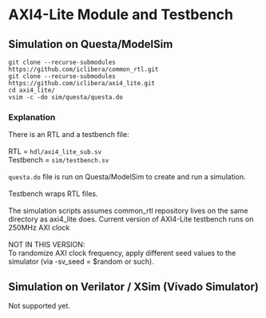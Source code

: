 # AXI4-Lite Module and Testbench
## Simulation on Questa/ModelSim
```
git clone --recurse-submodules https://github.com/iclibera/common_rtl.git
git clone --recurse-submodules https://github.com/iclibera/axi4_lite.git
cd axi4_lite/
vsim -c -do sim/questa/questa.do
```
### Explanation
There is an RTL and a testbench file: \
\
RTL       = `hdl/axi4_lite_sub.sv` \
Testbench = `sim/testbench.sv` \
\
`questa.do` file is run on Questa/ModelSim to create and run a simulation. \
\
Testbench wraps RTL files. \
\
The simulation scripts assumes common_rtl repository lives on the same directory as axi4_lite does. Current version of AXI4-Lite testbench runs on 250MHz AXI clock \
\
NOT IN THIS VERSION: \
To randomize AXI clock frequency, apply different seed values to the simulator (via -sv_seed = $random or such).

## Simulation on Verilator / XSim (Vivado Simulator)
Not supported yet.